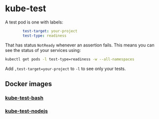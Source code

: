 # kube-test

A test pod is one with labels:

```yaml
        test-target: your-project
        test-type: readiness
```

That has status `NotReady` whenever an assertion fails.
This means you can see the status of your services using:

```bash
kubectl get pods -l test-type=readiness -w --all-namespaces
```

Add `,test-target=your-project` to `-l` to see only your tests. 

## Docker images

### [kube-test-bash](https://hub.docker.com/r/solsson/kube-test-bash/)

### [kube-test-nodejs](https://hub.docker.com/r/solsson/kube-test-nodejs/)


